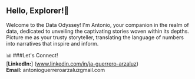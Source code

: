 ## Hello, Explorer!👋
Welcome to the Data Odyssey!
I'm Antonio, your companion in the realm of data, dedicated to unveiling the captivating stories woven within its depths. 
<br>
Picture me as your trusty storyteller, translating the language of numbers into narratives that inspire and inform.

📊 ###Let's Connect!
<br>
[**LinkedIn:**] (www.linkedin.com/in/ja-guerrero-arzaluz)
<br>
**Email:** antonioguerreroarzaluzgmail.com
<!--
**arza1uz/arza1uz** is a ✨ _special_ ✨ repository because its `README.md` (this file) appears on your GitHub profile.

Here are some ideas to get you started:

- 🔭 I’m currently working on ...
- 🌱 I’m currently learning ...
- 👯 I’m looking to collaborate on ...
- 🤔 I’m looking for help with ...
- 💬 Ask me about ...
- 📫 How to reach me: ...
- 😄 Pronouns: ...
- ⚡ Fun fact: ...
-->
